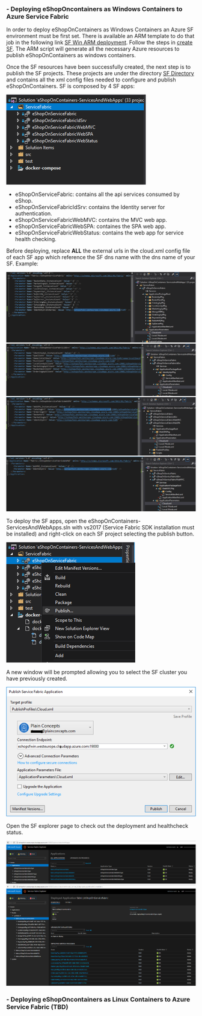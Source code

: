 ### - Deploying eShopOncontainers as Windows Containers to Azure Service Fabric

In order to deploy eShopOnContainers as Windows Containers an Azure SF environment must be first set. There is available an ARM template to do that job in the following link [SF Win ARM deployment](https://github.com/dotnet-architecture/eShopOnContainers/tree/eShopOnServiceFabric-Win/deploy/az/servicefabric/WindowsContainers). Follow the steps in [create SF](https://github.com/dotnet-architecture/eShopOnContainers/blob/eShopOnServiceFabric-Win/deploy/az/servicefabric/WindowsContainers/readme.md). 
The ARM script will generate all the necessary Azure resources to publish eShopOnContainers as windows containers.

Once the SF resources have been successfully created, the next step is to publish the SF projects. These projects are under the directory [SF Directory](https://github.com/dotnet-architecture/eShopOnContainers/tree/eShopOnServiceFabric-Win/ServiceFabric) and contains all the xml config files needed to configure and publish eShopOnContainers. SF is composed by 4 SF apps:

<img src="https://github.com/dotnet-architecture/eShopOnContainers/blob/dev/img/sf/sf-directory.PNG">

- eShopOnServiceFabric: contains all the api services consumed by eShop.
- eShopOnServiceFabricIdSrv: contains the Identity server for authentication.
- eShopOnServiceFabricWebMVC: contains the MVC web app.
- eShopOnServiceFabricWebSPA: containes the SPA web app.
- eShopOnServiceFabricWebStatus: contains the web app for service health checking.

Before deploying, replace **ALL** the external urls in the cloud.xml config file of each SF app which reference the SF dns name with the dns name of your SF. Example:

<img src="https://github.com/dotnet-architecture/eShopOnContainers/blob/dev/img/sf/cloud-config.PNG">

<img src="https://github.com/dotnet-architecture/eShopOnContainers/blob/dev/img/sf/cloud-config-idsrv.PNG">

<img src="https://github.com/dotnet-architecture/eShopOnContainers/blob/dev/img/sf/cloud-config-spa.PNG">

<img src="https://github.com/dotnet-architecture/eShopOnContainers/blob/dev/img/sf/cloud-config-mvc.PNG">

To deploy the SF apps, open the eShopOnContainers-ServicesAndWebApps.sln with vs2017 (Service Fabric SDK installation must be installed) and right-click on each SF project selecting the publish button. 

<img src="https://github.com/dotnet-architecture/eShopOnContainers/blob/dev/img/sf/publish-button.PNG">

A new window will be prompted allowing you to select the SF cluster you have previously created.

<img src="https://github.com/dotnet-architecture/eShopOnContainers/blob/dev/img/sf/publish-window.PNG">

Open the SF explorer page to check out the deployment and healthcheck status.

<img src="https://github.com/dotnet-architecture/eShopOnContainers/blob/dev/img/sf/explorer-apps-status.PNG">

<img src="https://github.com/dotnet-architecture/eShopOnContainers/blob/dev/img/sf/explorer-deployment-status.PNG">

### - Deploying eShopOncontainers as Linux Containers to Azure Service Fabric (TBD)